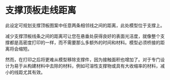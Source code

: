 支撑顶板走线距离
====
此设定可规划支撑顶板图案中任意两条相邻线之间的距离，此处模型位于支撑上。

减少支撑顶板线条之间的距离可让您在悬垂处获得良好的表面光洁度，就像整个支撑都是高密度打印的一样，而不需要那么多额外的时间和材料。模型必须桥接的距离将会缩短。

然而，在打印之后将更难从模型移除支撑件，因为接触面积也增加了。对于专门设计为易于从构建材料中去除的材料，例如可溶性支撑物或具有大收缩率的材料，减小的线距尤其有效。
